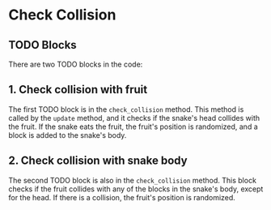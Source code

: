 # Check Collision

## TODO Blocks

There are two TODO blocks in the code:

## 1. Check collision with fruit

The first TODO block is in the `check_collision` method. This method is called by the `update` method, and it checks if the snake's head collides with the fruit. If the snake eats the fruit, the fruit's position is randomized, and a block is added to the snake's body.


## 2. Check collision with snake body

The second TODO block is also in the `check_collision` method. This block checks if the fruit collides with any of the blocks in the snake's body, except for the head. If there is a collision, the fruit's position is randomized.

